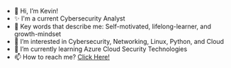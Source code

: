 - 👋 Hi, I’m Kevin!
- ✨ I'm a current Cybersecurity Analyst
- 🌱 Key words that describe me: Self-motivated, lifelong-learner, and growth-mindset
- 👀 I’m interested in Cybersecurity, Networking, Linux, Python, and Cloud 
- 🔔 I’m currently learning Azure Cloud Security Technologies
- 📫 How to reach me? [Click Here!](https://www.linkedin.com/in/kevin-ear/)

<!---
earkevin11/earkevin11 is a ✨ special ✨ repository because its `README.md` (this file) appears on your GitHub profile.
You can click the Preview link to take a look at your changes.
--->
